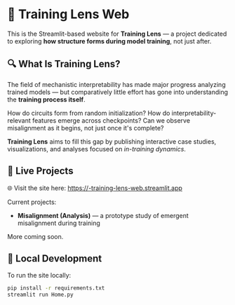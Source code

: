 # 🧠 Training Lens Web

This is the Streamlit-based website for **Training Lens** — a project dedicated to exploring **how structure forms during model training**, not just after.

## 🔍 What Is Training Lens?

The field of mechanistic interpretability has made major progress analyzing trained models — but comparatively little effort has gone into understanding the **training process itself**.

How do circuits form from random initialization?
How do interpretability-relevant features emerge across checkpoints?
Can we observe misalignment as it begins, not just once it's complete?

**Training Lens** aims to fill this gap by publishing interactive case studies, visualizations, and analyses focused on *in-training dynamics*.

## 🧪 Live Projects

🌐 Visit the site here: [https://<your-username>-training-lens-web.streamlit.app](https://<your-username>-training-lens-web.streamlit.app)

Current projects:
- **Misalignment (Analysis)** — a prototype study of emergent misalignment during training

More coming soon.

## 🚀 Local Development

To run the site locally:

```bash
pip install -r requirements.txt
streamlit run Home.py